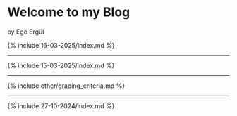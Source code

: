 # Welcome to my Blog

by Ege Ergül

{% include 16-03-2025/index.md %}

---

{% include 15-03-2025/index.md %}

---

{% include other/grading_criteria.md %}

---

{% include 27-10-2024/index.md %}
